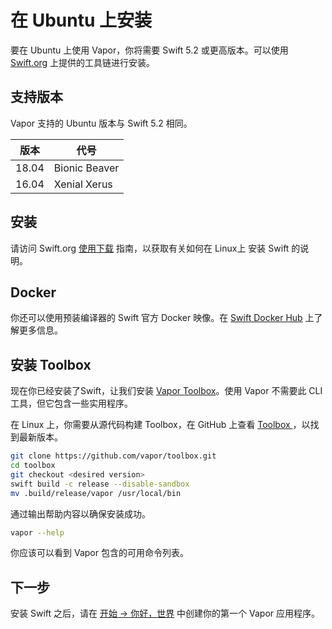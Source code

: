# 在 Ubuntu 上安装

要在 Ubuntu 上使用 Vapor，你将需要 Swift 5.2 或更高版本。可以使用 [Swift.org](https://swift.org/download/) 上提供的工具链进行安装。

## 支持版本

Vapor 支持的 Ubuntu 版本与 Swift 5.2 相同。

| 版本 | 代号          |
|---------|-------------------|
| 18.04   | Bionic Beaver     |
| 16.04   | Xenial Xerus      |

## 安装

请访问 Swift.org [使用下载](https://swift.org/download/#using-downloads) 指南，以获取有关如何在 Linux上 安装 Swift 的说明。

## Docker

你还可以使用预装编译器的 Swift 官方 Docker 映像。在 [Swift Docker Hub](https://hub.docker.com/_/swift) 上了解更多信息。

## 安装 Toolbox

现在你已经安装了Swift，让我们安装 [Vapor Toolbox](https://github.com/vapor/toolbox)。使用 Vapor 不需要此 CLI 工具，但它包含一些实用程序。

在 Linux 上，你需要从源代码构建 Toolbox，在 GitHub 上查看 <a href="https://github.com/vapor/toolbox/releases" target="_blank">Toolbox </a>，以找到最新版本。

```sh
git clone https://github.com/vapor/toolbox.git
cd toolbox
git checkout <desired version>
swift build -c release --disable-sandbox
mv .build/release/vapor /usr/local/bin
```

通过输出帮助内容以确保安装成功。

```sh
vapor --help
```

你应该可以看到 Vapor 包含的可用命令列表。

## 下一步

安装 Swift 之后，请在 [开始 &rarr; 你好，世界](../hello-world.md) 中创建你的第一个 Vapor 应用程序。
